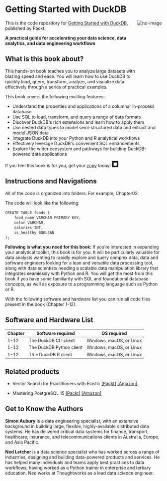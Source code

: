 # Getting Started with DuckDB

<a href="https://www.packtpub.com/product/getting-started-with-duckdb/9781803241005"><img src="https://content.packt.com/_/image/original/B18270/cover_image_large.jpg" alt="no-image" height="256px" align="right"></a>

This is the code repository for [Getting Started with DuckDB](https://www.packtpub.com/product/getting-started-with-duckdb/9781803241005), published by Packt.

**A practical guide for accelerating your data science, data analytics, and data engineering workflows**

## What is this book about?
This hands-on book teaches you to analyze large datasets with blazing speed and ease. You will learn how to use DuckDB to quickly load, query, transform, analyze, and visualize data effectively through a series of practical examples.

This book covers the following exciting features:
* Understand the properties and applications of a columnar in-process database
* Use SQL to load, transform, and query a range of data formats
* Discover DuckDB's rich extensions and learn how to apply them
* Use nested data types to model semi-structured data and extract and model JSON data
* Integrate DuckDB into your Python and R analytical workflows
* Effectively leverage DuckDB's convenient SQL enhancements
* Explore the wider ecosystem and pathways for building DuckDB-powered data applications

If you feel this book is for you, get your [copy](https://www.amazon.com/Getting-Started-DuckDB-practical-efficiently/dp/1803241004/ref=sr_1_1?crid=1VCQAJ258U0AZ&dib=eyJ2IjoiMSJ9.Udj7D4iWquE_2aOAt4LhVw.rg_A61pIW1bcDv845j66xB0nlpNwJyHMTy4WW0cIuSY&dib_tag=se&keywords=Getting+Started+with+DuckDB&qid=1718016533&sprefix=mastering+postgresql+15%2Caps%2C5622&sr=8-1) today!
<a href="https://www.packtpub.com/?utm_source=github&utm_medium=banner&utm_campaign=GitHubBanner"><img src="https://raw.githubusercontent.com/PacktPublishing/GitHub/master/GitHub.png" 
alt="https://www.packtpub.com/" border="5" /></a>
## Instructions and Navigations
All of the code is organized into folders. For example, Chapter02.

The code will look like the following:
```
CREATE TABLE foods (
    food_name VARCHAR PRIMARY KEY,
    color VARCHAR,
    calories INT,
    is_healthy BOOLEAN
);
```

**Following is what you need for this book:**
If you’re interested in expanding your analytical toolkit, this book is for you. It will be particularly valuable for data analysts wanting to rapidly explore and query complex data, data and software engineers looking for a lean and versatile data processing tool, along with data scientists needing a scalable data manipulation library that integrates seamlessly with Python and R. You will get the most from this book if you have some familiarity with SQL and foundational database concepts, as well as exposure to a programming language such as Python or R.

With the following software and hardware list you can run all code files present in the book (Chapter 1-12).
## Software and Hardware List
| Chapter | Software required | OS required |
| -------- | ------------------------------------ | ----------------------------------- |
| 1-12 | The DuckDB CLI client| Windows, macOS, or Linux |
| 1-12 | The DuckDB Python client | Windows, macOS, or Linux |
| 1-12 | Th e DuckDB R client | Windows, macOS, or Linux |

## Related products
* Vector Search for Practitioners with Elastic [[Packt]](https://www.packtpub.com/product/vector-search-for-practitioners-with-elastic/9781805121022) [[Amazon]](https://www.amazon.com/Vector-Search-Practitioners-Elastic-observability/dp/1805121022/ref=sr_1_1?dib=eyJ2IjoiMSJ9.r8q88QE9fkss7e7-tsb9dw.vPChMCrBClSvQc2mx61Pq0NdULcbga9K4Rvvs3CECPo&dib_tag=se&keywords=Vector+Search+for+Practitioners+with+Elastic&qid=1718016084&sr=8-1)

* Mastering PostgreSQL 15 [[Packt]](https://www.packtpub.com/product/mastering-postgresql-15-fifth-edition/9781803248349) [[Amazon]](https://www.amazon.com/Mastering-PostgreSQL-techniques-fault-tolerant-applications/dp/1803248343/ref=sr_1_1?crid=7AZ1D2DYJ1MW&dib=eyJ2IjoiMSJ9.hBulU8n0_rghzDwGqgBbR6ow34kZChNTrxlacBXc-sWLNv4TwS5viiWuTVP140gfpRaHElykC4UFzBRtN5N47jAmviVdtKw52DMDBLGGktzV_6D75oEoseDjxi2wX4NO.GH27ByLsfIu4gous0076q5NbTprY67q6OJLfYUCd-fc&dib_tag=se&keywords=Mastering+PostgreSQL+15&qid=1718016403&sprefix=vector+search+for+practitioners+with+elastic%2Caps%2C1049&sr=8-1)

## Get to Know the Authors
**Simon Aubury**
 is a data engineering specialist, with an extensive background in building large, flexible, highly-available distributed data systems. He has delivered critical data systems for finance, transport, healthcare, insurance, and telecommunications clients in Australia, Europe, and Asia Pacific.

**Ned Letcher**
is a data science specialist who has worked across a range of industries, designing and building data-powered products and services. He has helped many individuals and teams apply best practices to data workflows, having worked as a Python trainer in enterprise and tertiary education. Ned works at Thoughtworks as a lead data science engineer.

